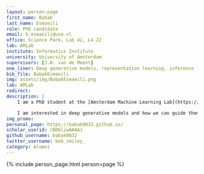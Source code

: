 ```yaml
---
layout: person-page
first_name: Babak
last_name: Esmaeili
role: PhD candidate
email: b.esmaeili@uva.nl
office: Science Park, Lab 42, L4.22
lab: AMLab
institute: Informatics Institute
university: University of Amsterdam
supervisors: [J.W. van de Meent]
one_liner: Deep generative models, representation learning, inference
bib_file: BabakEsmaeili
img: assets/img/BabakEsmaeili.png
lab: AMLab
redirect:
description: |
    I am a PhD student at the [Amsterdam Machine Learning Lab](https://amlab.science.uva.nl/) (AMLab) supervised by [Jan-Willem van de Meent](https://jwvdm.github.io/). Before September 2021, I was a PhD student at the [Khoury College of Computer Science](https://www.khoury.northeastern.edu/).

    I am interested in deep generative models and how we can guide them towards learning representations that are useful for downstream tasks.
img_promo:
personal_page: https://babak0032.github.io/
scholar_userid: cBD6liwAAAAJ
github_username: babak0032
twitter_username: bob_smiley_
category: Alumni
---
```


{% include person_page.html person=page %}
